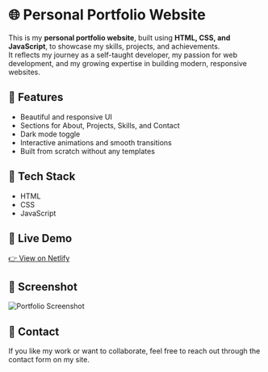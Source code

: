 # 🌐 Personal Portfolio Website

This is my **personal portfolio website**, built using **HTML, CSS, and JavaScript**, to showcase my skills, projects, and achievements.  
It reflects my journey as a self-taught developer, my passion for web development, and my growing expertise in building modern, responsive websites.

## 🌟 Features
- Beautiful and responsive UI  
- Sections for About, Projects, Skills, and Contact  
- Dark mode toggle  
- Interactive animations and smooth transitions  
- Built from scratch without any templates  

## 🧰 Tech Stack
- HTML  
- CSS  
- JavaScript  

## 🚀 Live Demo
[👉 View on Netlify](https://portfolio-project-1-1.netlify.app/)

## 📸 Screenshot
![Portfolio Screenshot](screenshot.png)

## 📩 Contact
If you like my work or want to collaborate, feel free to reach out through the contact form on my site.
